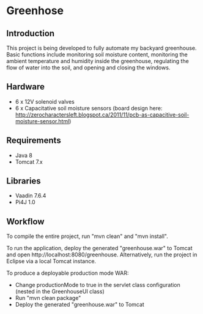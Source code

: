 # Greenhose

## Introduction
This project is being developed to fully automate my backyard greenhouse. Basic functions include monitoring soil moisture content, monitoring the ambient temperature and humidity inside the greenhouse, regulating the flow of water into the soil, and opening and closing the windows.

## Hardware
- 6 x 12V solenoid valves
- 6 x Capacitative soil moisture sensors (board design here: http://zerocharactersleft.blogspot.ca/2011/11/pcb-as-capacitive-soil-moisture-sensor.html)

## Requirements
- Java 8
- Tomcat 7.x

## Libraries
- Vaadin 7.6.4
- Pi4J 1.0

## Workflow
To compile the entire project, run "mvn clean" and "mvn install".

To run the application, deploy the generated "greenhouse.war" to Tomcat and open http://localhost:8080/greenhouse.
Alternatively, run the project in Eclipse via a local Tomcat instance.

To produce a deployable production mode WAR:
- Change productionMode to true in the servlet class configuration (nested in the GreenhouseUI class)
- Run "mvn clean package"
- Deploy the generated "greenhouse.war" to Tomcat


